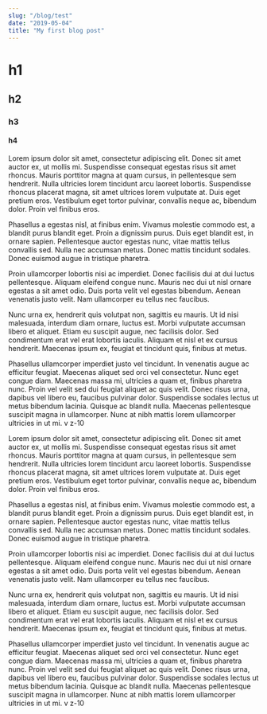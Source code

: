 ```yaml
---
slug: "/blog/test"
date: "2019-05-04"
title: "My first blog post"
---
```



# h1
## h2
### h3 
#### h4

Lorem ipsum dolor sit amet, consectetur adipiscing elit. Donec sit amet auctor ex, ut mollis mi. Suspendisse consequat egestas risus sit amet rhoncus. Mauris porttitor magna at quam cursus, in pellentesque sem hendrerit. Nulla ultricies lorem tincidunt arcu laoreet lobortis. Suspendisse rhoncus placerat magna, sit amet ultrices lorem vulputate at. Duis eget pretium eros. Vestibulum eget tortor pulvinar, convallis neque ac, bibendum dolor. Proin vel finibus eros.

Phasellus a egestas nisl, at finibus enim. Vivamus molestie commodo est, a blandit purus blandit eget. Proin a dignissim purus. Duis eget blandit est, in ornare sapien. Pellentesque auctor egestas nunc, vitae mattis tellus convallis sed. Nulla nec accumsan metus. Donec mattis tincidunt sodales. Donec euismod augue in tristique pharetra.

Proin ullamcorper lobortis nisi ac imperdiet. Donec facilisis dui at dui luctus pellentesque. Aliquam eleifend congue nunc. Mauris nec dui ut nisl ornare egestas a sit amet odio. Duis porta velit vel egestas bibendum. Aenean venenatis justo velit. Nam ullamcorper eu tellus nec faucibus.

Nunc urna ex, hendrerit quis volutpat non, sagittis eu mauris. Ut id nisi malesuada, interdum diam ornare, luctus est. Morbi vulputate accumsan libero et aliquet. Etiam eu suscipit augue, nec facilisis dolor. Sed condimentum erat vel erat lobortis iaculis. Aliquam et nisl et ex cursus hendrerit. Maecenas ipsum ex, feugiat et tincidunt quis, finibus at metus.

Phasellus ullamcorper imperdiet justo vel tincidunt. In venenatis augue ac efficitur feugiat. Maecenas aliquet sed orci vel consectetur. Nunc eget congue diam. Maecenas massa mi, ultricies a quam et, finibus pharetra nunc. Proin vel velit sed dui feugiat aliquet ac quis velit. Donec risus urna, dapibus vel libero eu, faucibus pulvinar dolor. Suspendisse sodales lectus ut metus bibendum lacinia. Quisque ac blandit nulla. Maecenas pellentesque suscipit magna in ullamcorper. Nunc at nibh mattis lorem ullamcorper ultricies in ut mi.
v
z-10


Lorem ipsum dolor sit amet, consectetur adipiscing elit. Donec sit amet auctor ex, ut mollis mi. Suspendisse consequat egestas risus sit amet rhoncus. Mauris porttitor magna at quam cursus, in pellentesque sem hendrerit. Nulla ultricies lorem tincidunt arcu laoreet lobortis. Suspendisse rhoncus placerat magna, sit amet ultrices lorem vulputate at. Duis eget pretium eros. Vestibulum eget tortor pulvinar, convallis neque ac, bibendum dolor. Proin vel finibus eros.

Phasellus a egestas nisl, at finibus enim. Vivamus molestie commodo est, a blandit purus blandit eget. Proin a dignissim purus. Duis eget blandit est, in ornare sapien. Pellentesque auctor egestas nunc, vitae mattis tellus convallis sed. Nulla nec accumsan metus. Donec mattis tincidunt sodales. Donec euismod augue in tristique pharetra.

Proin ullamcorper lobortis nisi ac imperdiet. Donec facilisis dui at dui luctus pellentesque. Aliquam eleifend congue nunc. Mauris nec dui ut nisl ornare egestas a sit amet odio. Duis porta velit vel egestas bibendum. Aenean venenatis justo velit. Nam ullamcorper eu tellus nec faucibus.

Nunc urna ex, hendrerit quis volutpat non, sagittis eu mauris. Ut id nisi malesuada, interdum diam ornare, luctus est. Morbi vulputate accumsan libero et aliquet. Etiam eu suscipit augue, nec facilisis dolor. Sed condimentum erat vel erat lobortis iaculis. Aliquam et nisl et ex cursus hendrerit. Maecenas ipsum ex, feugiat et tincidunt quis, finibus at metus.

Phasellus ullamcorper imperdiet justo vel tincidunt. In venenatis augue ac efficitur feugiat. Maecenas aliquet sed orci vel consectetur. Nunc eget congue diam. Maecenas massa mi, ultricies a quam et, finibus pharetra nunc. Proin vel velit sed dui feugiat aliquet ac quis velit. Donec risus urna, dapibus vel libero eu, faucibus pulvinar dolor. Suspendisse sodales lectus ut metus bibendum lacinia. Quisque ac blandit nulla. Maecenas pellentesque suscipit magna in ullamcorper. Nunc at nibh mattis lorem ullamcorper ultricies in ut mi.
v
z-10